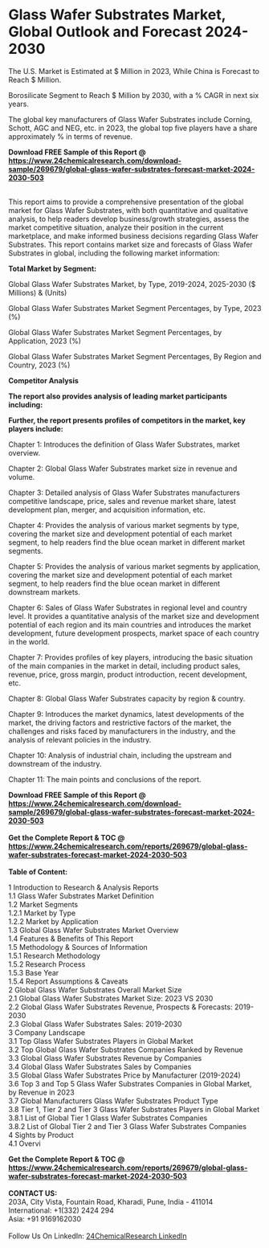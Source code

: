 <h1>Glass Wafer Substrates Market, Global Outlook and Forecast 2024-2030</h1><p>
The U.S. Market is Estimated at $ Million in 2023, While China is Forecast to Reach $ Million.</p><p>
Borosilicate Segment to Reach $ Million by 2030, with a % CAGR in next six years.</p><p>
The global key manufacturers of Glass Wafer Substrates include Corning, Schott, AGC and NEG, etc. in 2023, the global top five players have a share approximately % in terms of revenue.</p><div><b>Download FREE Sample of this Report @ 
            <a href="https://www.24chemicalresearch.com/download-sample/269679/global-glass-wafer-substrates-forecast-market-2024-2030-503">
            https://www.24chemicalresearch.com/download-sample/269679/global-glass-wafer-substrates-forecast-market-2024-2030-503</a></b></div><br><p>
This report aims to provide a comprehensive presentation of the global market for Glass Wafer Substrates, with both quantitative and qualitative analysis, to help readers develop business/growth strategies, assess the market competitive situation, analyze their position in the current marketplace, and make informed business decisions regarding Glass Wafer Substrates. This report contains market size and forecasts of Glass Wafer Substrates in global, including the following market information:
</p><p>
<strong>Total Market by Segment:</strong></p><p>
Global Glass Wafer Substrates Market, by Type, 2019-2024, 2025-2030 ($ Millions) &amp; (Units)</p><p>
Global Glass Wafer Substrates Market Segment Percentages, by Type, 2023 (%)</p><p>
</p><p>
Global Glass Wafer Substrates Market Segment Percentages, by Application, 2023 (%)</p><p>
</p><p>
Global Glass Wafer Substrates Market Segment Percentages, By Region and Country, 2023 (%)</p><p>
</p><p>
<strong>Competitor Analysis</strong></p><p>
<strong>The report also provides analysis of leading market participants including:</strong></p><p>
</p><p>
<strong>Further, the report presents profiles of competitors in the market, key players include:</strong></p><p>
</p><p>
Chapter 1: Introduces the definition of Glass Wafer Substrates, market overview.</p><p>
Chapter 2: Global Glass Wafer Substrates market size in revenue and volume.</p><p>
Chapter 3: Detailed analysis of Glass Wafer Substrates manufacturers competitive landscape, price, sales and revenue market share, latest development plan, merger, and acquisition information, etc.</p><p>
Chapter 4: Provides the analysis of various market segments by type, covering the market size and development potential of each market segment, to help readers find the blue ocean market in different market segments.</p><p>
Chapter 5: Provides the analysis of various market segments by application, covering the market size and development potential of each market segment, to help readers find the blue ocean market in different downstream markets.</p><p>
Chapter 6: Sales of Glass Wafer Substrates in regional level and country level. It provides a quantitative analysis of the market size and development potential of each region and its main countries and introduces the market development, future development prospects, market space of each country in the world.</p><p>
Chapter 7: Provides profiles of key players, introducing the basic situation of the main companies in the market in detail, including product sales, revenue, price, gross margin, product introduction, recent development, etc.</p><p>
Chapter 8: Global Glass Wafer Substrates capacity by region &amp; country.</p><p>
Chapter 9: Introduces the market dynamics, latest developments of the market, the driving factors and restrictive factors of the market, the challenges and risks faced by manufacturers in the industry, and the analysis of relevant policies in the industry.</p><p>
Chapter 10: Analysis of industrial chain, including the upstream and downstream of the industry.</p><p>
Chapter 11: The main points and conclusions of the report.</p><div><b>Download FREE Sample of this Report @ 
            <a href="https://www.24chemicalresearch.com/download-sample/269679/global-glass-wafer-substrates-forecast-market-2024-2030-503">
            https://www.24chemicalresearch.com/download-sample/269679/global-glass-wafer-substrates-forecast-market-2024-2030-503</a></b></div><br><div><b>Get the Complete Report & TOC @ 
            <a href="https://www.24chemicalresearch.com/reports/269679/global-glass-wafer-substrates-forecast-market-2024-2030-503">
            https://www.24chemicalresearch.com/reports/269679/global-glass-wafer-substrates-forecast-market-2024-2030-503</a></b></div><br>
            <b>Table of Content:</b><p>1 Introduction to Research & Analysis Reports<br />
    1.1 Glass Wafer Substrates Market Definition<br />
    1.2 Market Segments<br />
        1.2.1 Market by Type<br />
        1.2.2 Market by Application<br />
    1.3 Global Glass Wafer Substrates Market Overview<br />
    1.4 Features & Benefits of This Report<br />
    1.5 Methodology & Sources of Information<br />
        1.5.1 Research Methodology<br />
        1.5.2 Research Process<br />
        1.5.3 Base Year<br />
        1.5.4 Report Assumptions & Caveats<br />
2 Global Glass Wafer Substrates Overall Market Size<br />
    2.1 Global Glass Wafer Substrates Market Size: 2023 VS 2030<br />
    2.2 Global Glass Wafer Substrates Revenue, Prospects & Forecasts: 2019-2030<br />
    2.3 Global Glass Wafer Substrates Sales: 2019-2030<br />
3 Company Landscape<br />
    3.1 Top Glass Wafer Substrates Players in Global Market<br />
    3.2 Top Global Glass Wafer Substrates Companies Ranked by Revenue<br />
    3.3 Global Glass Wafer Substrates Revenue by Companies<br />
    3.4 Global Glass Wafer Substrates Sales by Companies<br />
    3.5 Global Glass Wafer Substrates Price by Manufacturer (2019-2024)<br />
    3.6 Top 3 and Top 5 Glass Wafer Substrates Companies in Global Market, by Revenue in 2023<br />
    3.7 Global Manufacturers Glass Wafer Substrates Product Type<br />
    3.8 Tier 1, Tier 2 and Tier 3 Glass Wafer Substrates Players in Global Market<br />
        3.8.1 List of Global Tier 1 Glass Wafer Substrates Companies<br />
        3.8.2 List of Global Tier 2 and Tier 3 Glass Wafer Substrates Companies<br />
4 Sights by Product<br />
    4.1 Overvi</p><div><b>Get the Complete Report & TOC @ 
            <a href="https://www.24chemicalresearch.com/reports/269679/global-glass-wafer-substrates-forecast-market-2024-2030-503">
            https://www.24chemicalresearch.com/reports/269679/global-glass-wafer-substrates-forecast-market-2024-2030-503</a></b></div><br><b>CONTACT US:</b><br>
            203A, City Vista, Fountain Road, Kharadi, Pune, India - 411014<br>
            International: +1(332) 2424 294<br>
            Asia: +91 9169162030 <br><br>
            Follow Us On LinkedIn: <a href="https://www.linkedin.com/company/24chemicalresearch/">24ChemicalResearch LinkedIn</a>